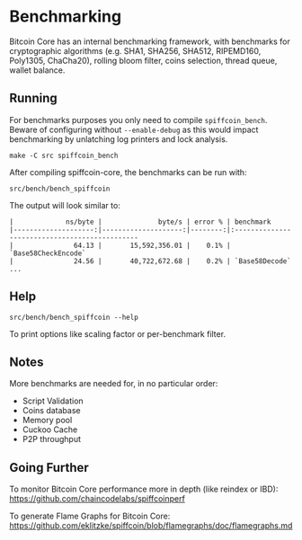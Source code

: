 Benchmarking
============

Bitcoin Core has an internal benchmarking framework, with benchmarks
for cryptographic algorithms (e.g. SHA1, SHA256, SHA512, RIPEMD160, Poly1305, ChaCha20), rolling bloom filter, coins selection,
thread queue, wallet balance.

Running
---------------------

For benchmarks purposes you only need to compile `spiffcoin_bench`. Beware of configuring without `--enable-debug` as this would impact
benchmarking by unlatching log printers and lock analysis.

    make -C src spiffcoin_bench

After compiling spiffcoin-core, the benchmarks can be run with:

    src/bench/bench_spiffcoin

The output will look similar to:
```
|             ns/byte |              byte/s | error % | benchmark
|--------------------:|--------------------:|--------:|:----------------------------------------------
|               64.13 |       15,592,356.01 |    0.1% | `Base58CheckEncode`
|               24.56 |       40,722,672.68 |    0.2% | `Base58Decode`
...
```

Help
---------------------

    src/bench/bench_spiffcoin --help

To print options like scaling factor or per-benchmark filter.

Notes
---------------------
More benchmarks are needed for, in no particular order:
- Script Validation
- Coins database
- Memory pool
- Cuckoo Cache
- P2P throughput

Going Further
--------------------

To monitor Bitcoin Core performance more in depth (like reindex or IBD): https://github.com/chaincodelabs/spiffcoinperf

To generate Flame Graphs for Bitcoin Core: https://github.com/eklitzke/spiffcoin/blob/flamegraphs/doc/flamegraphs.md
